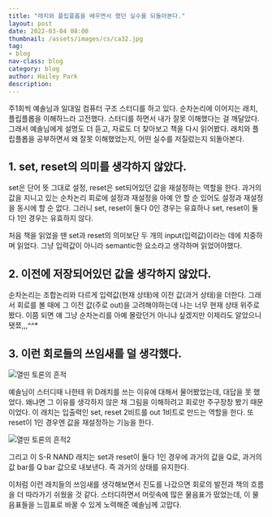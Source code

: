 ```yaml
---
title: "래치와 플립플롭을 배우면서 했던 실수를 되돌아본다."
layout: post
date: 2022-03-04 08:00
thumbnail: /assets/images/cs/ca32.jpg
tag:
- blog
nav-class: blog
category: blog
author: Hailey Park
description: 
---
```


주1회씩 예솔님과 일대일 컴퓨터 구조 스터디를 하고 있다. 순차논리에 이어지는 래치, 플립플롭을 이해하느라 고전했다. 스터디를 하면서 내가 잘못 이해했다는 걸 깨달았다. 그래서 예솔님에게 설명도 더 듣고, 자료도 더 찾아보고 책을 다시 읽어봤다. 래치와 플립플롭을 공부하면서 왜 잘못 이해했었는지, 어떤 실수를 저질렀는지 되돌아본다.

## 1. **set, reset의 의미를 생각하지 않았다.**

set은 단어 뜻 그대로 설정, reset은 set되어있던 값을 재설정하는 역할을 한다. 과거의 값을 지니고 있는 순차논리 회로에 설정과 재설정을 아예 안 할 순 있어도 설정과 재설정을 동시에 할 순 없다. 그러니 set, reset이 둘다 0인 경우는 유효하나 set, reset이 둘다 1인 경우는 유효하지 않다.

처음 책을 읽었을 땐 set과 reset의 의미보단 두 개의 input(입력값)이라는 데에 치중하며 읽었다. 그냥 입력값이 아니라 semantic한 요소라고 생각하며 읽었어야했다.

## 2. **이전에 저장되어있던 값을 생각하지 않았다.**

순차논리는 조합논리와 다르게 입력값(현재 상태)에 이전 값(과거 상태)을 더한다. 그래서 회로를 볼 때에 그 이전 값(주로 out)을 고려해야하는데 나는 너무 현재 상태 위주로 봤다. 이쯤 되면 얘 그냥 순차논리를 아예 몰랐던거 아니냐 싶겠지만 이제라도 알았으니 됏쬬,,,^^*

## 3. **이런 회로들의 쓰임새를 덜 생각했다.**

![열띤 토론의 흔적]({{site.baseurl}}/assets/images/cs/ca31.jpg)

예솔님이 스터디때 나한테 위 D래치를 쓰는 이유에 대해서 물어봤었는데, 대답을 못 했었다. 왜냐면 그 이유를 생각하지 않은 채 그림을 이해하려고 회로만 주구장창 봤기 때문이었다. 이 래치는 입출력인 set, reset 2비트를 out 1비트로 만드는 역할을 한다. 또 reset이 1인 경우엔 값을 재설정하는 기능을 한다.

![열띤 토론의 흔적2]({{site.baseurl}}/assets/images/cs/ca32.jpg)

그리고 이 S-R NAND 래치는 set과 reset이 둘다 1인 경우에 과거의 값을 Q로, 과거의 값 bar를 Q bar 값으로 내보낸다. 즉 과거의 상태를 유지한다.

이처럼 이런 래치들의 쓰임새를 생각해보면서 진도를 나갔으면 회로의 발전과 책의 흐름을 더 따라가기 쉬웠을 것 같다. 스터디하면서 머릿속에 많은 물음표가 떴었는데, 이 물음표들을 느낌표로 바꿀 수 있게 노력해준 예솔님께 고맙다.